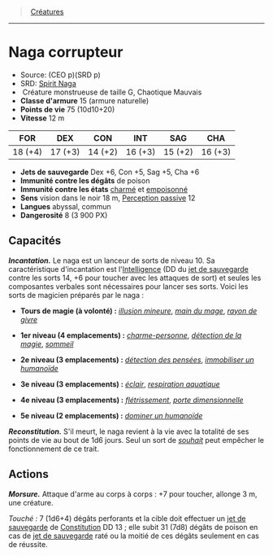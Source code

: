 ﻿---
!MonsterItem
Family: MonsterHD
Type: Créature monstrueuse
Size: G
Alignment: Chaotique Mauvais
ArmorClass: 15 (armure naturelle)
HitPoints: 75 (10d10+20)
Speed: 12 m
Strength: 18 (+4)
Dexterity: 17 (+3)
Constitution: 14 (+2)
Intelligence: 16 (+3)
Wisdom: 15 (+2)
Charisma: 16 (+3)
SavingThrows: Dex +6, Con +5, Sag +5, Cha +6
DamageImmunities: de poison
ConditionImmunities: '[charmé](hd_conditions_charme.md) et [empoisonné](hd_conditions_empoisonne.md)'
Senses: vision dans le noir 18 m, [Perception passive](hd_abilities_dexterity_perception_passive.md) 12
Languages: abyssal, commun
Challenge: 8 (3 900 PX)
Id: monsters_hd.md#naga-corrupteur
ParentLink: monsters_hd.md#créatures
Name: Naga corrupteur
ParentName: Créatures
NameLevel: 1
AltName: '[Spirit Naga](srd_monsters_spirit_naga.md)'
Source: (CEO p)(SRD p)
Attributes: {}
---
> [Créatures](hd_monsters.md)

---

# Naga corrupteur

- Source: (CEO p)(SRD p)
- SRD: [Spirit Naga](srd_monsters_spirit_naga.md)
-  Créature monstrueuse de taille G, Chaotique Mauvais
- **Classe d'armure** 15 (armure naturelle)
- **Points de vie** 75 (10d10+20)
- **Vitesse** 12 m

|FOR|DEX|CON|INT|SAG|CHA|
|---|---|---|---|---|---|
|18 (+4)|17 (+3)|14 (+2)|16 (+3)|15 (+2)|16 (+3)|

- **Jets de sauvegarde** Dex +6, Con +5, Sag +5, Cha +6
- **Immunité contre les dégâts** de poison
- **Immunité contre les états** [charmé](hd_conditions_charme.md) et [empoisonné](hd_conditions_empoisonne.md)
- **Sens** vision dans le noir 18 m, [Perception passive](hd_abilities_dexterity_perception_passive.md) 12
- **Langues** abyssal, commun
- **Dangerosité** 8 (3 900 PX)

## Capacités

**_Incantation._** Le naga est un lanceur de sorts de niveau 10. Sa caractéristique d'incantation est l'[Intelligence](hd_abilities_intelligence.md) (DD du [jet de sauvegarde](hd_abilities_jets_de_sauvegarde.md) contre les sorts 14, +6 pour toucher avec les attaques de sort) et seules les composantes verbales sont nécessaires pour lancer ses sorts. Voici les sorts de magicien préparés par le naga :

* **Tours de magie (à volonté) :** _[illusion mineure](hd_spells_illusion_mineure.md)_, _[main du mage](hd_spells_main_du_mage.md)_, _[rayon de givre](hd_spells_rayon_de_givre.md)_

* **1er niveau (4 emplacements) :** _[charme-personne](hd_spells_charme_personne.md)_, _[détection de la magie](hd_spells_detection_de_la_magie.md)_, _[sommeil](hd_spells_sommeil.md)_

* **2e niveau (3 emplacements) :** _[détection des pensées](hd_spells_detection_des_pensees.md)_, _[immobiliser un humanoïde](hd_spells_immobiliser_un_humanoide.md)_

* **3e niveau (3 emplacements) :** _[éclair](hd_spells_eclair.md)_, _[respiration aquatique](hd_spells_respiration_aquatique.md)_

* **4e niveau (3 emplacements) :** _[flétrissement](hd_spells_fletrissement.md)_, _[porte dimensionnelle](hd_spells_porte_dimensionnelle.md)_

* **5e niveau (2 emplacements) :** _[dominer un humanoïde](hd_spells_dominer_un_humanoide.md)_

**_Reconstitution._** S'il meurt, le naga revient à la vie avec la totalité de ses points de vie au bout de 1d6 jours. Seul un sort de _[souhait](hd_spells_souhait.md)_ peut empêcher le fonctionnement de ce trait.

## Actions

**_Morsure._** Attaque d'arme au corps à corps : +7 pour toucher, allonge 3 m, une créature.

_Touché :_ 7 (1d6+4) dégâts perforants et la cible doit effectuer un [jet de sauvegarde](hd_abilities_jets_de_sauvegarde.md) de [Constitution](hd_abilities_constitution.md) DD 13 ; elle subit 31 (7d8) dégâts de poison en cas de [jet de sauvegarde](hd_abilities_jets_de_sauvegarde.md) raté ou la moitié de ces dégâts seulement en cas de réussite.

